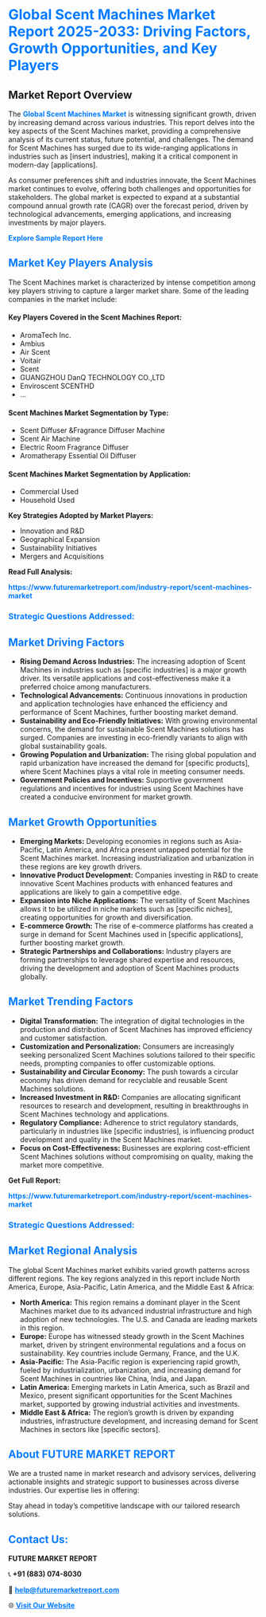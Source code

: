 <h1 style="color: #007BFF;">Global Scent Machines Market Report 2025-2033: Driving Factors, Growth Opportunities, and Key Players</h1>

<section id="overview">
<h2>Market Report Overview</h2>
<p>The <a href="https://www.futuremarketreport.com/industry-report/scent-machines-market" style="color: #007BFF; text-decoration: none;"><strong>Global Scent Machines Market</strong></a> is witnessing significant growth, driven by increasing demand across various industries. This report delves into the key aspects of the Scent Machines market, providing a comprehensive analysis of its current status, future potential, and challenges. The demand for Scent Machines has surged due to its wide-ranging applications in industries such as [insert industries], making it a critical component in modern-day [applications].</p>
<p>As consumer preferences shift and industries innovate, the Scent Machines market continues to evolve, offering both challenges and opportunities for stakeholders. The global market is expected to expand at a substantial compound annual growth rate (CAGR) over the forecast period, driven by technological advancements, emerging applications, and increasing investments by major players.</p>
</section>

<section id="overview">
<p><a href="https://www.futuremarketreport.com/request-sample/reportId=109508" style="color: #007BFF; text-decoration: none;"><strong>Explore Sample Report Here</strong></a></p>
</section>

<section id="key-players">
<h2 style="color: #007BFF;">Market Key Players Analysis</h2>
<p>The Scent Machines market is characterized by intense competition among key players striving to capture a larger market share. Some of the leading companies in the market include:</p>
<h4>Key Players Covered in the Scent Machines Report:</h4>
<ul><li>AromaTech Inc.</li><li>Ambius</li><li>Air Scent</li><li>Voitair</li><li>Scent</li><li>GUANGZHOU DanQ TECHNOLOGY CO.,LTD</li><li>Enviroscent SCENTHD</li><li>...</li></ul>
<h4>Scent Machines Market Segmentation by Type:</h4>
<ul><li>Scent Diffuser &amp;Fragrance Diffuser Machine</li><li>Scent Air Machine</li><li>Electric Room Fragrance Diffuser</li><li>Aromatherapy Essential Oil Diffuser</li></ul>

<h4>Scent Machines Market Segmentation by Application:</h4>
<ul><li>Commercial Used</li><li>Household Used</li></ul>
<p><strong>Key Strategies Adopted by Market Players:</strong></p>
<ul>
<li>Innovation and R&D</li>
<li>Geographical Expansion</li>
<li>Sustainability Initiatives</li>
<li>Mergers and Acquisitions</li>
</ul>
</section>

<section>
<p><strong>Read Full Analysis: </strong></p><a href="https://www.futuremarketreport.com/industry-report/scent-machines-market" style="color: #007BFF; text-decoration: none;"><strong>https://www.futuremarketreport.com/industry-report/scent-machines-market</strong></a>
<h3 style="color: #007BFF;">Strategic Questions Addressed:</h3>
</section>

<section id="driving-factors">
<h2 style="color: #007BFF;">Market Driving Factors</h2>
<ul>
<li><strong>Rising Demand Across Industries:</strong> The increasing adoption of Scent Machines in industries such as [specific industries] is a major growth driver. Its versatile applications and cost-effectiveness make it a preferred choice among manufacturers.</li>
<li><strong>Technological Advancements:</strong> Continuous innovations in production and application technologies have enhanced the efficiency and performance of Scent Machines, further boosting market demand.</li>
<li><strong>Sustainability and Eco-Friendly Initiatives:</strong> With growing environmental concerns, the demand for sustainable Scent Machines solutions has surged. Companies are investing in eco-friendly variants to align with global sustainability goals.</li>
<li><strong>Growing Population and Urbanization:</strong> The rising global population and rapid urbanization have increased the demand for [specific products], where Scent Machines plays a vital role in meeting consumer needs.</li>
<li><strong>Government Policies and Incentives:</strong> Supportive government regulations and incentives for industries using Scent Machines have created a conducive environment for market growth.</li>
</ul>
</section>

<section id="growth-opportunities">
<h2 style="color: #007BFF;">Market Growth Opportunities</h2>
<ul>
<li><strong>Emerging Markets:</strong> Developing economies in regions such as Asia-Pacific, Latin America, and Africa present untapped potential for the Scent Machines market. Increasing industrialization and urbanization in these regions are key growth drivers.</li>
<li><strong>Innovative Product Development:</strong> Companies investing in R&D to create innovative Scent Machines products with enhanced features and applications are likely to gain a competitive edge.</li>
<li><strong>Expansion into Niche Applications:</strong> The versatility of Scent Machines allows it to be utilized in niche markets such as [specific niches], creating opportunities for growth and diversification.</li>
<li><strong>E-commerce Growth:</strong> The rise of e-commerce platforms has created a surge in demand for Scent Machines used in [specific applications], further boosting market growth.</li>
<li><strong>Strategic Partnerships and Collaborations:</strong> Industry players are forming partnerships to leverage shared expertise and resources, driving the development and adoption of Scent Machines products globally.</li>
</ul>
</section>

<section id="trending-factors">
<h2 style="color: #007BFF;">Market Trending Factors</h2>
<ul>
<li><strong>Digital Transformation:</strong> The integration of digital technologies in the production and distribution of Scent Machines has improved efficiency and customer satisfaction.</li>
<li><strong>Customization and Personalization:</strong> Consumers are increasingly seeking personalized Scent Machines solutions tailored to their specific needs, prompting companies to offer customizable options.</li>
<li><strong>Sustainability and Circular Economy:</strong> The push towards a circular economy has driven demand for recyclable and reusable Scent Machines solutions.</li>
<li><strong>Increased Investment in R&D:</strong> Companies are allocating significant resources to research and development, resulting in breakthroughs in Scent Machines technology and applications.</li>
<li><strong>Regulatory Compliance:</strong> Adherence to strict regulatory standards, particularly in industries like [specific industries], is influencing product development and quality in the Scent Machines market.</li>
<li><strong>Focus on Cost-Effectiveness:</strong> Businesses are exploring cost-efficient Scent Machines solutions without compromising on quality, making the market more competitive.</li>
</ul>
</section>

<section>
<p><strong>Get Full Report: </strong></p><a href="https://www.futuremarketreport.com/industry-report/scent-machines-market" style="color: #007BFF; text-decoration: none;"><strong>https://www.futuremarketreport.com/industry-report/scent-machines-market</strong></a>
<h3 style="color: #007BFF;">Strategic Questions Addressed:</h3>
</section>


<section id="regional-analysis">
<h2 style="color: #007BFF;">Market Regional Analysis</h2>
<p>The global Scent Machines market exhibits varied growth patterns across different regions. The key regions analyzed in this report include North America, Europe, Asia-Pacific, Latin America, and the Middle East & Africa:</p>
<ul>
<li><strong>North America:</strong> This region remains a dominant player in the Scent Machines market due to its advanced industrial infrastructure and high adoption of new technologies. The U.S. and Canada are leading markets in this region.</li>
<li><strong>Europe:</strong> Europe has witnessed steady growth in the Scent Machines market, driven by stringent environmental regulations and a focus on sustainability. Key countries include Germany, France, and the U.K.</li>
<li><strong>Asia-Pacific:</strong> The Asia-Pacific region is experiencing rapid growth, fueled by industrialization, urbanization, and increasing demand for Scent Machines in countries like China, India, and Japan.</li>
<li><strong>Latin America:</strong> Emerging markets in Latin America, such as Brazil and Mexico, present significant opportunities for the Scent Machines market, supported by growing industrial activities and investments.</li>
<li><strong>Middle East & Africa:</strong> The region’s growth is driven by expanding industries, infrastructure development, and increasing demand for Scent Machines in sectors like [specific sectors].</li>
</ul>
</section>

<footer>
<h2 style="color: #007BFF;">About FUTURE MARKET REPORT</h2>
<p>We are a trusted name in market research and advisory services, delivering actionable insights and strategic support to businesses across diverse industries. Our expertise lies in offering:</p>

<p>Stay ahead in today’s competitive landscape with our tailored research solutions.</p>

<h2 style="color: #007BFF;">Contact Us:</h2>
<p><strong>FUTURE MARKET REPORT</strong></p>
<p>📞 <strong>+91 (883) 074-8030</strong></p>
<p>📧 <strong><a href="mailto:help@futuremarketreport.com" style="color: #007BFF;">help@futuremarketreport.com</a></strong></p>
<p>🌐 <strong><a href="https://www.futuremarketreport.com/" style="color: #007BFF;">Visit Our Website</a></strong></p>
</footer>